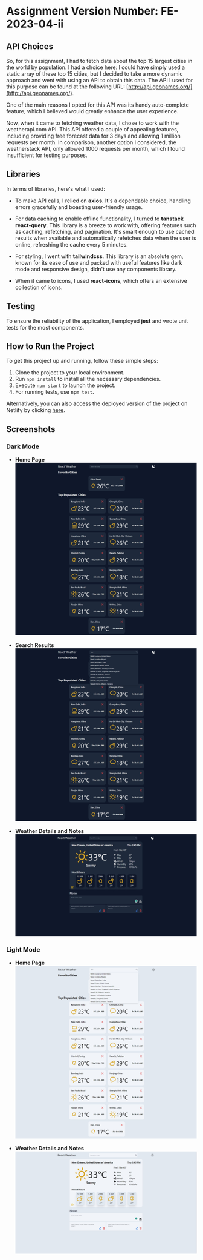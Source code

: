 # Assignment Version Number: FE-2023-04-ii

## API Choices

So, for this assignment, I had to fetch data about the top 15 largest cities in the world by population. I had a choice here: I could have simply used a static array of these top 15 cities, but I decided to take a more dynamic approach and went with using an API to obtain this data. The API I used for this purpose can be found at the following URL: [http://api.geonames.org/](http://api.geonames.org/).

One of the main reasons I opted for this API was its handy auto-complete feature, which I believed would greatly enhance the user experience.

Now, when it came to fetching weather data, I chose to work with the weatherapi.com API. This API offered a couple of appealing features, including providing free forecast data for 3 days and allowing 1 million requests per month. In comparison, another option I considered, the weatherstack API, only allowed 1000 requests per month, which I found insufficient for testing purposes.

## Libraries

In terms of libraries, here's what I used:

- To make API calls, I relied on **axios**. It's a dependable choice, handling errors gracefully and boasting user-friendly usage.

- For data caching to enable offline functionality, I turned to **tanstack react-query**. This library is a breeze to work with, offering features such as caching, refetching, and pagination. It's smart enough to use cached results when available and automatically refetches data when the user is online, refreshing the cache every 5 minutes.

- For styling, I went with **tailwindcss**. This library is an absolute gem, known for its ease of use and packed with useful features like dark mode and responsive design, didn't use any components library.

- When it came to icons, I used **react-icons**, which offers an extensive collection of icons.

## Testing

To ensure the reliability of the application, I employed **jest** and wrote unit tests for the most components.

## How to Run the Project

To get this project up and running, follow these simple steps:

1. Clone the project to your local environment.
2. Run `npm install` to install all the necessary dependencies.
3. Execute `npm start` to launch the project.
4. For running tests, use `npm test`.

Alternatively, you can also access the deployed version of the project on Netlify by clicking [here](https://weather-app-ahmed.netlify.app/).

## Screenshots

### Dark Mode

- **Home Page**
  ![Dark Home](./screenshots/dark-mode-home.jpeg)

- **Search Results**
  ![Dark Search](./screenshots/dark-mode-search.jpeg)

- **Weather Details and Notes**
  ![Dark Search Results](./screenshots/dark-mode-weather-details.jpeg)

### Light Mode

- **Home Page**
  ![Light Home](./screenshots/light-mode-home.jpeg)

- **Weather Details and Notes**
  ![Light Search](./screenshots/light-mode-weather-details.jpeg)
